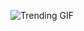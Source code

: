
<!-- GIF_SECTION -->
![Trending GIF](https://media4.giphy.com/media/v1.Y2lkPThiYjIxNzcyNjZxdjg3MW9iemk2cTFrNnozajNicTF6amNhaGplcm5uYjkwMzFwNyZlcD12MV9naWZzX3NlYXJjaCZjdD1n/BqW5xqAwcDw9Cv90MJ/giphy.gif)
<!-- END_GIF_SECTION -->
